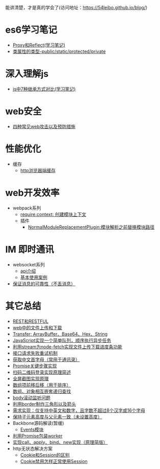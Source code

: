 能讲清楚，才是真的学会了(访问地址：https://54leibo.github.io/blog/)
# es6学习笔记
- [Proxy和Reflect(学习笔记)](./es6/proxyAndReflect.md)
- [类属性的类型-public/static/protected/private](./es6/classAttributeModifier.md)

# 深入理解js
- [js中7种继承方式对比(学习笔记)](deepJavascript/InheritanceWayOfJavascript.md)

# web安全
- [四种常见web攻击以及预防措施](security/fourCommonAttach/index.md)

# 性能优化
- 缓存
  - [http浏览器端缓存](performanceOptimization/httpBrowserCache/httpBrowserCache.md)

# web开发效率
- webpack系列
  - [require.context: 创建模块上下文](https://github.com/54leibo/blog/issues/17#issue-629818310)
  - 插件
    - [NormalModuleReplacementPlugin:模块解析之前替换模块路径](https://github.com/54leibo/blog/issues/16#issue-629739137)

# IM 即时通讯
- websocket系列
  - [api介绍](https://developer.mozilla.org/zh-CN/docs/Web/API/WebSocket#Ready_state_constants)
  - [基本使用案例](https://www.html5rocks.com/zh/tutorials/websockets/basics/)
- [保证消息的可靠性（不丢消息）](./im/reliability.md)

# 其它总结
- [REST和RESTFUL](https://www.zhihu.com/question/28557115)
- [web中的文件上传和下载](https://github.com/54leibo/blog/issues/2#issue-462621634)
- [Transfer: ArrayBuffer、Base64、Hex、String](https://github.com/54leibo/blog/issues/1#issue-460327275)
- [JavaScript实现一个简单队列，顺序执行异步任务](https://github.com/54leibo/blog/issues/3#issue-463668795)
- [利用stream为node-fetch实现文件上传下载进度条功能](https://github.com/54leibo/blog/issues/4#issue-492579206)
- [接口请求失败重试机制](https://github.com/54leibo/blog/issues/5#issue-518192946)
- [获取中文首字母（常用于通讯录）](https://github.com/54leibo/blog/issues/6#issue-518221175)
- [Promise关键步骤实现](https://github.com/54leibo/blog/issues/7#issue-519717701)
- [扫码二维码登录实现原理简述](https://github.com/54leibo/blog/issues/8#issue-574462121)
- [全屏截图实现原理](https://github.com/54leibo/blog/issues/9#issue-574463104)
- [数组项前移后移（用于排序）](https://github.com/54leibo/blog/issues/10#issue-582811711)
- [数组、对象相互嵌套递归查找](https://github.com/54leibo/blog/issues/11#issue-583442746)
- [body滚动监听问题](https://github.com/54leibo/blog/issues/12#issue-584136234)
- [利用border制作三角形以及箭头](https://github.com/54leibo/blog/issues/13#issue-584808842)
- [需求实现：仅支持中英文和数字，且字数不超过8个汉字或16个字母](https://github.com/54leibo/blog/issues/14#issue-586748555)
- [保持子元素高度与父元素一致（未设置高度）](https://github.com/54leibo/blog/issues/15#issue-588275909)
- Backbone源码解读(暂缓)
    - [Events模块](./others/backboneSourceCodeAnalyze/events.md)
- [利用Promise包装worker](./others/worker/wrapWorkerWithPromise.md)
- [实现call、apply、bind、new实现（原理简版）](./others/callApplyBindNew/callApplyBindNew.md)
- http无状态解决方案
    - [Cookie和Session的区别](./others/httpNoStateSolution/cookieAndSession/index.md)
    - [Cookie禁用怎样正常使用Session](./others/httpNoStateSolution/useSessionIfCookieDisabled/index.md)

